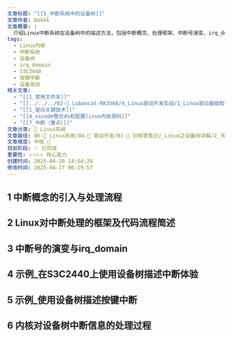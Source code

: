```yaml
---
文章标题: "[[5_中断系统中的设备树]]"
文章作者: Dakkk
文章概要: |
  介绍Linux中断系统在设备树中的描述方法，包括中断概念、处理框架、中断号演变、irq_domain机制，并通过S3C2440和按键中断实例演示设备树配置
tags:
  - Linux内核
  - 中断系统
  - 设备树
  - irq_domain
  - S3C2440
  - 按键中断
  - 设备驱动
相关文章:
  - "[[1_常用文件夹]]"
  - "[[../../../02-💾 Lubancat-RK3568/4_Linux驱动开发实战/1_Linux驱动基础知识(重点)/2_📕Linux内核模块]]"
  - "[[1_驱动关键技术]]"
  - "[[4_vscode整合ds和配置linux内核源码]]"
  - "[[7_中断（重点）]]"
文章分类: 🐧 Linux系统
文章路径: 06-🐧 Linux系统/04-🔌 驱动开发/01-📝 训练营笔记/_Linux之设备树详解/2_韦东山课程/5_中断系统中的设备树.md
文章难度: 中级 🌳
目前阶段: ✅ 已完成
重要性: ⭐⭐⭐⭐ 核心能力
创建时间: 2025-04-20 14:54:20
修改时间: 2025-04-17 06:19:57
---
```

## 1 中断概念的引入与处理流程
## 2 Linux对中断处理的框架及代码流程简述
## 3 中断号的演变与irq_domain
## 4 示例_在S3C2440上使用设备树描述中断体验
## 5 示例_使用设备树描述按键中断
## 6 内核对设备树中断信息的处理过程